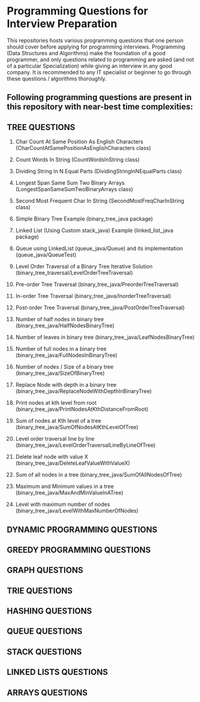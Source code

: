 # Programming Questions for Interview Preparation

This repositories hosts various programming questions that one person should cover before applying for programming interviews. Programming (Data Structures and Algorithms) make the foundation of a good programmer, and only questions related to programming are asked (and not of a particular Specialization) while giving an interview in any good company. It is recommended to any IT specialist or beginner to go through these questions / algorithms thoroughly.

## Following programming questions are present in this repository with near-best time complexities:

## TREE QUESTIONS

1. Char Count At Same Position As English Characters
  (CharCountAtSamePositionAsEnglishCharacters class)
  
2. Count Words In String 
  (CountWordsInString class)
  
3. Dividing String In N Equal Parts 
  (DividingStringInNEqualParts class)
  
4. Longest Span Same Sum Two Binary Arrays 
  (LongestSpanSameSumTwoBinaryArrays class)
  
5. Second Most Frequent Char In String 
  (SecondMostFreqCharInString class)
  
6. Simple Binary Tree Example 
  (binary_tree_java package)
  
7. Linked List 
  (Using Custom stack_java) 
  Example 
  (linked_list_java package)
  
8. Queue using LinkedList (queue_java/Queue) 
   and its implementation (queue_java/QueueTest)
   
9. Level Order Traversal of a Binary Tree Iterative Solution 
   (binary_tree_traversal/LevelOrderTreeTraversal)
   
10. Pre-order Tree Traversal 
    (binary_tree_java/PreorderTreeTraversal)
    
11. In-order Tree Traversal 
    (binary_tree_java/InorderTreeTraversal)
    
12. Post-order Tree Traversal 
    (binary_tree_java/PostOrderTreeTraversal)
    
13. Number of half nodes in binary tree 
    (binary_tree_java/HalfNodesBinaryTree)
    
14. Number of leaves in binary tree 
    (binary_tree_java/LeafNodesBinaryTree)
    
15. Number of full nodes in a binary tree 
    (binary_tree_java/FullNodesInBinaryTree)
    
16. Number of nodes / Size of a binary tree 
    (binary_tree_java/SizeOfBinaryTree)
    
17. Replace Node with depth in a binary tree 
    (binary_tree_java/ReplaceNodeWithDepthInBinaryTree)
    
18. Print nodes at kth level from root 
    (binary_tree_java/PrintNodesAtKthDistanceFromRoot)
    
19. Sum of nodes at Kth level of a tree 
    (binary_tree_java/SumOfNodesAtKthLevelOfTree)
    
20. Level order traversal line by line 
    (binary_tree_java/LevelOrderTraversalLineByLineOfTree)
    
21. Delete leaf node with value X 
    (binary_tree_java/DeleteLeafValueWithValueX)
    
22. Sum of all nodes in a tree 
    (binary_tree_java/SumOfAllNodesOfTree)
    
23. Maximum and Minimum values in a tree 
    (binary_tree_java/MaxAndMinValueInATree)
    
24. Level with maximum number of nodes 
    (binary_tree_java/LevelWithMaxNumberOfNodes)
    
## DYNAMIC PROGRAMMING QUESTIONS

## GREEDY PROGRAMMING QUESTIONS

## GRAPH QUESTIONS

## TRIE QUESTIONS

## HASHING QUESTIONS

## QUEUE QUESTIONS

## STACK QUESTIONS

## LINKED LISTS QUESTIONS

## ARRAYS QUESTIONS
